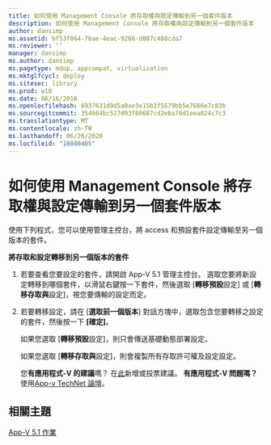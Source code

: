 ```yaml
---
title: 如何使用 Management Console 將存取權與設定傳輸到另一個套件版本
description: 如何使用 Management Console 將存取權與設定傳輸到另一個套件版本
author: dansimp
ms.assetid: bf53f064-76ae-4eac-9266-d087c480cda7
ms.reviewer: ''
manager: dansimp
ms.author: dansimp
ms.pagetype: mdop, appcompat, virtualization
ms.mktglfcycl: deploy
ms.sitesec: library
ms.prod: w10
ms.date: 06/16/2016
ms.openlocfilehash: 6937631d9d5a0ae3e15b3f5579bb5e7666e7c83b
ms.sourcegitcommit: 354664bc527d93f80687cd2eba70d1eea024c7c3
ms.translationtype: MT
ms.contentlocale: zh-TW
ms.lasthandoff: 06/26/2020
ms.locfileid: "10800405"
---
```

# 如何使用 Management Console 將存取權與設定傳輸到另一個套件版本


使用下列程式，您可以使用管理主控台，將 access 和預設套件設定傳輸至另一個版本的套件。

**將存取和設定轉移到另一個版本的套件**

1.  若要查看您要設定的套件，請開啟 App-V 5.1 管理主控台。 選取您要將新設定轉移到哪個套件，以滑鼠右鍵按一下套件，然後選取 [**轉移預設**設定] 或 [**轉移存取與**設定]，視您要傳輸的設定而定。

2.  若要轉移設定，請在 [**選取前一個版本**] 對話方塊中，選取包含您要轉移之設定的套件，然後按一下 **[確定]**。

    如果您選取 [**轉移預設**設定]，則只會傳送基礎動態部署設定。

    如果您選取 [**轉移存取與**設定]，則會複製所有存取許可權及設定設定。

    您**有應用程式-V 的建議**嗎？ 在[此](http://appv.uservoice.com/forums/280448-microsoft-application-virtualization)新增或投票建議。 **有應用程式-V 問題嗎？** 使用[App-v TechNet 論壇](https://social.technet.microsoft.com/Forums/home?forum=mdopappv)。

## 相關主題


[App-V 5.1 作業](operations-for-app-v-51.md)

 

 






